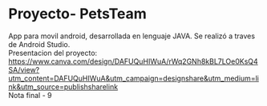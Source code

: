 # Proyecto- PetsTeam

App para movil android, desarrollada en lenguaje JAVA. Se realizó a traves de Android Studio.
<br>
Presentacion del proyecto:
<br>
https://www.canva.com/design/DAFUQuHIWuA/rWq2GNh8kBL7LOe0KsQ4SA/view?utm_content=DAFUQuHIWuA&utm_campaign=designshare&utm_medium=link&utm_source=publishsharelink
<br>
Nota final - 9
 
